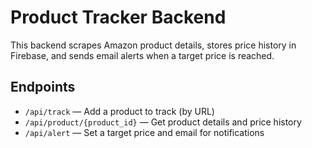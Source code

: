 # Product Tracker Backend

This backend scrapes Amazon product details, stores price history in Firebase, and sends email alerts when a target price is reached.

## Endpoints

- `/api/track` — Add a product to track (by URL)
- `/api/product/{product_id}` — Get product details and price history
- `/api/alert` — Set a target price and email for notifications